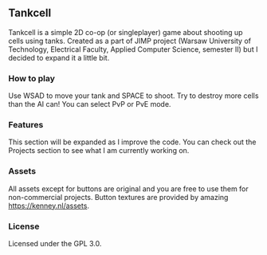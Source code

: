 ## Tankcell

Tankcell is a simple 2D co-op (or singleplayer) game about shooting up cells using tanks. Created as a part of JIMP
project (Warsaw University of Technology, Electrical Faculty, Applied Computer Science, semester II) but I decided to expand it a little bit.

### How to play

Use WSAD to move your tank and SPACE to shoot. Try to destroy more cells than the AI can! You can select PvP or PvE mode.

### Features

This section will be expanded as I improve the code. You can check out the Projects section to see what I am currently working on. 

### Assets

All assets except for buttons are original and you are free to use them for non-commercial projects. Button textures are
provided by amazing https://kenney.nl/assets.

### License

Licensed under the GPL 3.0.
